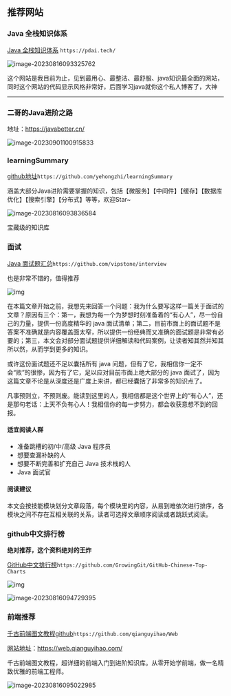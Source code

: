 

## 推荐网站

### Java 全栈知识体系

[Java 全栈知识体系](https://pdai.tech/) `https://pdai.tech/`

![image-20230816093325762](img/image-20230816093325762.png)

这个网站是我目前为止，见到最用心、最整洁、最舒服、java知识最全面的网站，同时这个网站的代码显示风格非常好，后面学习java就你这个私人博客了，大神

----

### 二哥的Java进阶之路

地址：https://javabetter.cn/

![image-20230901100915833](img/image-20230901100915833.png)

### learningSummary

[github地址](https://github.com/yehongzhi/learningSummary)`https://github.com/yehongzhi/learningSummary`

涵盖大部分Java进阶需要掌握的知识，包括【微服务】【中间件】【缓存】【数据库优化】【搜索引擎】【分布式】等等，欢迎Star~

![image-20230816093836584](img/image-20230816093836584.png)

宝藏级的知识库

### 面试

[Java 面试题汇总](https://github.com/vipstone/interview)`https://github.com/vipstone/interview`

也是非常不错的，值得推荐

![img](img/687474703a2f2f6963646e2e617069676f2e636e2f6c6f676f2f4a61766120e99da2e8af95e68c87e58d972d6c6f676f2e706e67.png)

在本篇文章开始之前，我想先来回答一个问题：我为什么要写这样一篇关于面试的文章？原因有三个：第一，我想为每一个为梦想时刻准备着的“有心人”，尽一份自己的力量，提供一份高度精华的 java 面试清单；第二，目前市面上的面试题不是答案不准确就是内容覆盖面太窄，所以提供一份经典而又准确的面试题是非常有必要的；第三，本文会对部分面试题提供详细解读和代码案例，让读者知其然并知其所以然，从而学到更多的知识。

或许这份面试题还不足以囊括所有 java 问题，但有了它，我相信你一定不会“败”的很惨，因为有了它，足以应对目前市面上绝大部分的 java 面试了，因为这篇文章不论是从深度还是广度上来讲，都已经囊括了非常多的知识点了。

凡事预则立，不预则废。能读到这里的人，我相信都是这个世界上的“有心人”，还是那句老话：上天不负有心人！我相信你的每一步努力，都会收获意想不到的回报。

#### 适宜阅读人群

- 准备跳槽的初/中/高级 Java 程序员
- 想要查漏补缺的人
- 想要不断完善和扩充自己 Java 技术栈的人
- Java 面试官

#### 阅读建议

本文会按技能模块划分文章段落，每个模块里的内容，从易到难依次进行排序，各模块之间不存在互相关联的关系，读者可选择文章顺序阅读或者跳跃式阅读。

### github中文排行榜

**绝对推荐，这个资料绝对的王炸**

[GitHub中文排行榜](https://github.com/GrowingGit/GitHub-Chinese-Top-Charts)`https://github.com/GrowingGit/GitHub-Chinese-Top-Charts`

![img](img/repo_logo.svg)

![image-20230816094729395](img/image-20230816094729395.png)

### 前端推荐

[千古前端图文教程github](https://github.com/qianguyihao/Web)`https://github.com/qianguyihao/Web`

[网站地址](https://web.qianguyihao.com/)：https://web.qianguyihao.com/

千古前端图文教程，超详细的前端入门到进阶知识库。从零开始学前端，做一名精致优雅的前端工程师。

![image-20230816095022985](img/image-20230816095022985.png)


